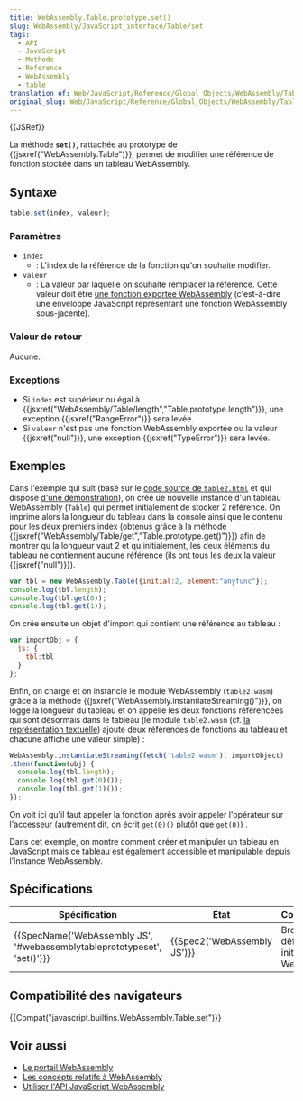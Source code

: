 ```yaml
---
title: WebAssembly.Table.prototype.set()
slug: WebAssembly/JavaScript_interface/Table/set
tags:
  - API
  - JavaScript
  - Méthode
  - Reference
  - WebAssembly
  - table
translation_of: Web/JavaScript/Reference/Global_Objects/WebAssembly/Table/set
original_slug: Web/JavaScript/Reference/Global_Objects/WebAssembly/Table/set
---
```

{{JSRef}}

La méthode **`set()`**, rattachée au prototype de {{jsxref("WebAssembly.Table")}}, permet de modifier une référence de fonction stockée dans un tableau WebAssembly.

## Syntaxe

```js
table.set(index, valeur);
```

### Paramètres

- `index`
  - : L'index de la référence de la fonction qu'on souhaite modifier.
- `valeur`
  - : La valeur par laquelle on souhaite remplacer la référence. Cette valeur doit être [une fonction exportée WebAssembly](/fr/docs/WebAssembly/Exported_functions) (c'est-à-dire une enveloppe JavaScript représentant une fonction WebAssembly sous-jacente).

### Valeur de retour

Aucune.

### Exceptions

- Si `index` est supérieur ou égal à {{jsxref("WebAssembly/Table/length","Table.prototype.length")}}, une exception {{jsxref("RangeError")}} sera levée.
- Si `valeur` n'est pas une fonction WebAssembly exportée ou la valeur {{jsxref("null")}}, une exception {{jsxref("TypeError")}} sera levée.

## Exemples

Dans l'exemple qui suit (basé sur le [code source de `table2.html`](https://github.com/mdn/webassembly-examples/blob/master/js-api-examples/table2.html) et qui dispose [d'une démonstration](https://mdn.github.io/webassembly-examples/js-api-examples/table2.html)), on crée ue nouvelle instance d'un tableau WebAssembly (`Table`) qui permet initialement de stocker 2 référence. On imprime alors la longueur du tableau dans la console ainsi que le contenu pour les deux premiers index (obtenus grâce à la méthode {{jsxref("WebAssembly/Table/get","Table.prototype.get()")}}) afin de montrer qu la longueur vaut 2 et qu'initialement, les deux éléments du tableau ne contiennent aucune référence (ils ont tous les deux la valeur {{jsxref("null")}}).

```js
var tbl = new WebAssembly.Table({initial:2, element:"anyfunc"});
console.log(tbl.length);
console.log(tbl.get(0));
console.log(tbl.get(1));
```

On crée ensuite un objet d'import qui contient une référence au tableau :

```js
var importObj = {
  js: {
    tbl:tbl
  }
};
```

Enfin, on charge et on instancie le module WebAssembly (`table2.wasm`) grâce à la méthode {{jsxref("WebAssembly.instantiateStreaming()")}}, on logge la longueur du tableau et on appelle les deux fonctions référencées qui sont désormais dans le tableau (le module `table2.wasm` (cf. [la représentation textuelle](https://github.com/mdn/webassembly-examples/blob/master/text-format-examples/table2.was)) ajoute deux références de fonctions au tableau et chacune affiche une valeur simple) :

```js
WebAssembly.instantiateStreaming(fetch('table2.wasm'), importObject)
.then(function(obj) {
  console.log(tbl.length);
  console.log(tbl.get(0)());
  console.log(tbl.get(1)());
});
```

On voit ici qu'il faut appeler la fonction après avoir appeler l'opérateur sur l'accesseur (autrement dit, on écrit `get(0)()` plutôt que `get(0)`) .

Dans cet exemple, on montre comment créer et manipuler un tableau en JavaScript mais ce tableau est également accessible et manipulable depuis l'instance WebAssembly.

## Spécifications

| Spécification                                                                                    | État                                 | Commentaires                                       |
| ------------------------------------------------------------------------------------------------ | ------------------------------------ | -------------------------------------------------- |
| {{SpecName('WebAssembly JS', '#webassemblytableprototypeset', 'set()')}} | {{Spec2('WebAssembly JS')}} | Brouillon de définition initiale pour WebAssembly. |

## Compatibilité des navigateurs

{{Compat("javascript.builtins.WebAssembly.Table.set")}}

## Voir aussi

- [Le portail WebAssembly](/fr/docs/WebAssembly)
- [Les concepts relatifs à WebAssembly](/fr/docs/WebAssembly/Concepts)
- [Utiliser l'API JavaScript WebAssembly](/fr/docs/WebAssembly/Using_the_JavaScript_API)
